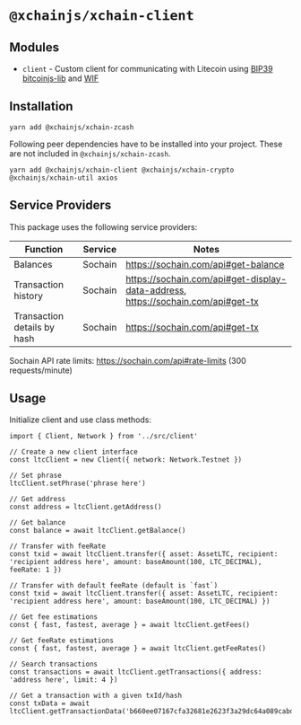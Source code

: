 # `@xchainjs/xchain-client`

## Modules

- `client` - Custom client for communicating with Litecoin using [BIP39](https://github.com/bitcoinjs/bip39) [bitcoinjs-lib](https://github.com/bitcoinjs/bitcoinjs-lib) and [WIF](https://github.com/bitcoinjs/wif)

## Installation

```
yarn add @xchainjs/xchain-zcash
```

Following peer dependencies have to be installed into your project. These are not included in `@xchainjs/xchain-zcash`.

```
yarn add @xchainjs/xchain-client @xchainjs/xchain-crypto @xchainjs/xchain-util axios
```

## Service Providers

This package uses the following service providers:

| Function                    | Service | Notes                                                                            |
| --------------------------- | ------- | -------------------------------------------------------------------------------- |
| Balances                    | Sochain | https://sochain.com/api#get-balance                                              |
| Transaction history         | Sochain | https://sochain.com/api#get-display-data-address, https://sochain.com/api#get-tx |
| Transaction details by hash | Sochain | https://sochain.com/api#get-tx                                                   |

Sochain API rate limits: https://sochain.com/api#rate-limits (300 requests/minute)

## Usage

Initialize client and use class methods:

```
import { Client, Network } from '../src/client'

// Create a new client interface
const ltcClient = new Client({ network: Network.Testnet })

// Set phrase
ltcClient.setPhrase('phrase here')

// Get address
const address = ltcClient.getAddress()

// Get balance
const balance = await ltcClient.getBalance()

// Transfer with feeRate
const txid = await ltcClient.transfer({ asset: AssetLTC, recipient: 'recipient address here', amount: baseAmount(100, LTC_DECIMAL), feeRate: 1 })

// Transfer with default feeRate (default is `fast`)
const txid = await ltcClient.transfer({ asset: AssetLTC, recipient: 'recipient address here', amount: baseAmount(100, LTC_DECIMAL) })

// Get fee estimations
const { fast, fastest, average } = await ltcClient.getFees()

// Get feeRate estimations
const { fast, fastest, average } = await ltcClient.getFeeRates()

// Search transactions
const transactions = await ltcClient.getTransactions({ address: 'address here', limit: 4 })

// Get a transaction with a given txId/hash
const txData = await ltcClient.getTransactionData('b660ee07167cfa32681e2623f3a29dc64a089cabd9a3a07dd17f9028ac956eb8')

```
